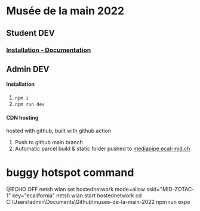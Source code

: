 # Musée de la main 2022
## Student DEV
### [Installation - Documentation](../../wiki)

## Admin DEV
#### Installation
1. `npm i`
2. `npm run dev`

#### CDN hosting
hosted with github, built with github action
1. Push to github main branch
2. Automatic parcel build & static folder pushed to [mediapipe.ecal-mid.ch](https://mediapipe.ecal-mid.ch)

# buggy hotspot command
@ECHO OFF
netsh wlan set hostednetwork mode=allow ssid="MID-ZOTAC-1" key="ecalifornia"
netsh wlan start hostednetwork
cd C:\Users\admin\Documents\Github\musee-de-la-main-2022
npm run expo
